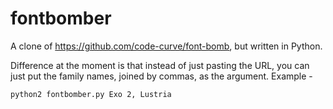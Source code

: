 fontbomber
==========

A clone of https://github.com/code-curve/font-bomb, but written in Python.


Difference at the moment is that instead of just pasting the URL, you can just put the family names, joined by commas, as the argument. Example - 

```
python2 fontbomber.py Exo 2, Lustria
```
